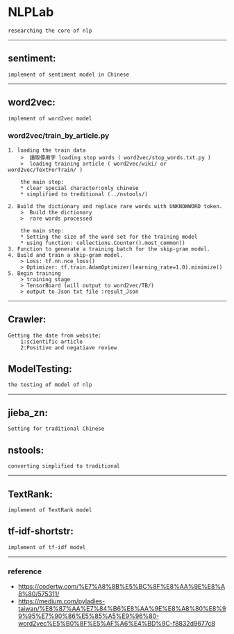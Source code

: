 # NLPLab
	researching the core of nlp

----


## sentiment:
	implement of sentiment model in Chinese
----

## word2vec:
	implement of word2vec model

### word2vec/train_by_article.py
	1. loading the train data
		>  讀取停用字 loading stop words ( word2vec/stop_words.txt.py )
		>  loading training article ( word2vec/wiki/ or word2vec/TextForTrain/ )

		the main step:
		* clear special character:only chinese
		* simplified to treditional (../nstools/)

	2. Build the dictionary and replace rare words with UNKNOWWORD token.
		>  Build the dictionary
		>  rare words processed
		
		the main step:
		* Setting the size of the word set for the training model
		* using function: collections.Counter().most_common()
	3. Function to generate a training batch for the skip-gram model.
	4. Build and train a skip-gram model.
		> Loss: tf.nn.nce_loss()
		> Optimizer: tf.train.AdamOptimizer(learning_rate=1.0).minimize()
	5. Begin training
		> training stage
		> TensorBoard (will output to word2vec/TB/)
		> output to Json txt file :result_Json
----

## Crawler:
	Getting the date from website:
		1:scientific article
		2:Positive and negatiave review
## ModelTesting:
	the testing of model of nlp
----
## jieba_zn:
	Setting for traditional Chinese



## nstools:
	converting simplified to traditional

----
## TextRank:
	implement of TextRank model

## tf-idf-shortstr:
	implement of tf-idf model


	



----

### reference 
- https://codertw.com/%E7%A8%8B%E5%BC%8F%E8%AA%9E%E8%A8%80/575311/
- https://medium.com/pyladies-taiwan/%E8%87%AA%E7%84%B6%E8%AA%9E%E8%A8%80%E8%99%95%E7%90%86%E5%85%A5%E9%96%80-word2vec%E5%B0%8F%E5%AF%A6%E4%BD%9C-f8832d9677c8

